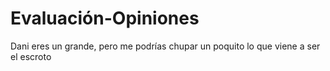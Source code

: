 # Evaluación-Opiniones
Dani eres un grande, pero me podrías chupar un poquito lo que viene a ser el escroto